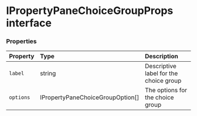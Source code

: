 # IPropertyPaneChoiceGroupProps interface








### Properties

| Property	   | Type	| Description|
|:-------------|:-------|:-----------|
|`label`      | string | Descriptive label for the choice group |
|`options`      | IPropertyPaneChoiceGroupOption[] | The options for the choice group |




